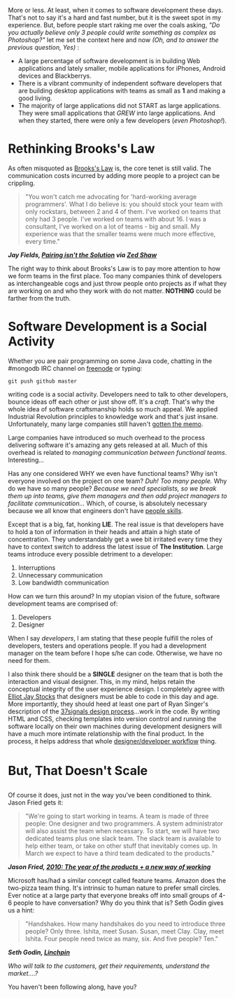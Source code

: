 More or less. At least, when it comes to software development these days. That's not to say it's a hard and fast number, but it is the sweet spot in my experience. But, before people start raking me over the coals asking, *"Do you actually believe only 3 people could write something as complex as Photoshop?"* let me set the context here and now *(Oh, and to answer the previous question, Yes)* :

* A large percentage of software development is in building Web applications and lately smaller, mobile applications for iPhones, Android devices and Blackberrys.
* There is a vibrant community of independent software developers that are building desktop applications with teams as small as **1** and making a good living.
* The majority of large applications did not START as large applications. They were small applications that *GREW* into large applications. And when they started, there were only a few developers (*even Photoshop!*).

# Rethinking Brooks's Law

As often misquoted as [Brooks's Law](http://en.wikipedia.org/wiki/Brooks%27s_law) is, the core tenet is still valid. The communication costs incurred by adding more people to a project can be crippling.
	
> "You won't catch me advocating for 'hard-working average programmers'. What I do believe is: you should stock your team with only rockstars, between 2 and 4 of them. I've worked on teams that only had 3 people. I've worked on teams with about 16. I was a consultant, I've worked on a lot of teams - big and small. My experience was that the smaller teams were much more effective, every time."

***Jay Fields, [Pairing isn't the Solution](http://blog.jayfields.com/2010/03/pairing-isnt-solution.html) via [Zed Shaw](http://twitter.com/zedshaw/status/10356819700)***

The right way to think about Brooks's Law is to pay more attention to how we form teams in the first place. Too many companies think of developers as interchangeable cogs and just throw people onto projects as if what they are working on and who they work with do not matter. **NOTHING** could be farther from the truth.

# Software Development is a Social Activity

Whether you are pair programming on some Java code, chatting in the #mongodb IRC channel on [freenode](http://freenode.net) or typing:
    
    git push github master
    
writing code is a social activity. Developers need to talk to other developers, bounce ideas off each other or just show off. It's a *craft*. That's why the whole idea of software craftsmanship holds so much appeal. We applied Industrial Revolution principles to knowledge work and that's just insane. Unfortunately, many large companies still haven't [gotten the memo](http://www.entertonement.com/clips/pmrmbndcrh--Did-you-see-the-memo-about-thisOffice-Space-Gary-Cole-Bill-Lumbergh-).

Large companies have introduced so much overhead to the process delivering software it's amazing any gets released at all. Much of this overhead is related to *managing communication between functional teams*. Interesting...

Has any one considered WHY we even have functional teams? Why isn't everyone involved on the project on one team? *Duh! Too many people.* Why do we have so many people? *Because we need specialists, so we break them up into teams, give them managers and then add project managers to facilitate communication...* Which, of course, is absolutely necessary because we all know that engineers don't have [people skills](http://www.break.com/usercontent/2008/4/Office-Space-I-have-people-skills-488721.html).

Except that is a big, fat, honking **LIE**. The real issue is that developers have to hold a ton of information in their heads and attain a high state of concentration. They understandably get a wee bit irritated every time they have to context switch to address the latest issue of **The Institution**. Large teams introduce every possible detriment to a developer:

1. Interruptions
1. Unnecessary communication
1. Low bandwidth communication

How can we turn this around? In my utopian vision of the future, software development teams are comprised of:

1. Developers 
1. Designer

When I say *developers*, I am stating that these people fulfill the roles of developers, testers and operations people. If you had a development manager on the team before I hope s/he can code. Otherwise, we have no need for them. 

I also think there should be a **SINGLE** designer on the team that is both the interaction and visual designer. This, in my mind, helps retain the conceptual integrity of the user experience design. I completely agree with [Elliot Jay Stocks](http://elliotjaystocks.com/blog/web-designers-who-cant-code/) that designers must be able to code in this day and age. More importantly, they should heed at least one part of Ryan Singer's description of the [37signals design process](http://37signals.com/svn/posts/2135-podcast-episode-7-ryan-singer-on-the-37signals-design-process)...work in the code. By writing HTML and CSS, checking templates into version control and running the software locally on their own machines during development designers will have a much more intimate relationship with the final product. In the process, it helps address that whole [designer/developer workflow](http://www.adobe.com/resources/business/rich_internet_apps/workflow/) thing.

# But, That Doesn't Scale&#0153;

Of course it does, just not in the way you've been conditioned to think. Jason Fried gets it:

> "We're going to start working in teams. A team is made of three people: One designer and two programmers. A system administrator will also assist the team when necessary. To start, we will have two dedicated teams plus one slack team. The slack team is available to help either team, or take on other stuff that inevitably comes up. In March we expect to have a third team dedicated to the products."

***Jason Fried, [2010: The year of the products + a new way of working](http://37signals.com/svn/posts/2099-2010-the-year-of-the-products-a-new-way-of-working)***

Microsoft has/had a similar concept called feature teams. Amazon does the two-pizza team thing. It's intrinsic to human nature to prefer small circles. Ever notice at a large party that everyone breaks off into small groups of 4-6 people to have conversation? Why do you think that is? Seth Godin gives us a hint:

> "Handshakes. How many handshakes do you need to introduce three people? Only three. Ishita, meet Susan. Susan, meet Clay. Clay, meet Ishita. Four people need twice as many, six. And five people? Ten."

***Seth Godin, [Linchpin](http://www.amazon.com/Linchpin-Are-Indispensable-Seth-Godin/dp/1591843162/ref=sr_1_1?ie=UTF8&s=books&qid=1268610473&sr=1-1)***

*Who will talk to the customers, get their requirements, understand the market....?*

You haven't been following along, have you?


